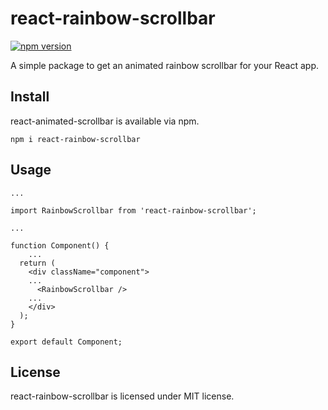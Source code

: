 # react-rainbow-scrollbar
[![npm version](https://badge.fury.io/js/react-rainbow-scrollbar.svg)](https://badge.fury.io/js/react-rainbow-scrollbar)

A simple package to get an animated rainbow scrollbar for your React app.

## Install
react-animated-scrollbar is available via npm.

`npm i react-rainbow-scrollbar`

## Usage

```
...

import RainbowScrollbar from 'react-rainbow-scrollbar';

...

function Component() {
    ...
  return (
    <div className="component">
    ...
      <RainbowScrollbar />
    ...
    </div>
  );
}

export default Component;
```

## License
react-rainbow-scrollbar is licensed under MIT license.